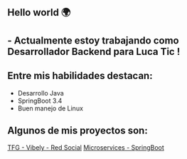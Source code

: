 ## Hello world 🌍

## - Actualmente estoy trabajando como Desarrollador Backend para Luca Tic ! 

## Entre mis habilidades destacan: 
- Desarrollo Java 
- SpringBoot 3.4
- Buen manejo de Linux

## Algunos de mis proyectos son:
[TFG - Vibely - Red Social]([https://www.example.com](https://github.com/VIBELY-SN))
[Microservices - SpringBoot](https://github.com/AngelZhang159/LucaTicket)


